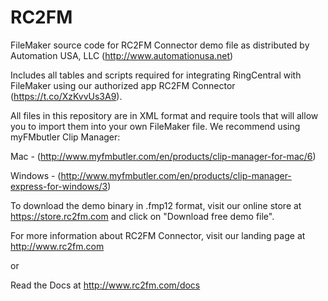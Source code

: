 # RC2FM
FileMaker source code for RC2FM Connector demo file as distributed by Automation USA, LLC (http://www.automationusa.net)

Includes all tables and scripts required for integrating RingCentral with FileMaker using our authorized app RC2FM Connector (https://t.co/XzKvvUs3A9).

All files in this repository are in XML format and require tools that will allow you to import them into your own FileMaker file. We recommend using myFMbutler Clip Manager:

Mac - (http://www.myfmbutler.com/en/products/clip-manager-for-mac/6) 

Windows - (http://www.myfmbutler.com/en/products/clip-manager-express-for-windows/3)

To download the demo binary in .fmp12 format, visit our online store at https://store.rc2fm.com and click on "Download free demo file".

For more information about RC2FM Connector, visit our landing page at http://www.rc2fm.com 

or

Read the Docs at http://www.rc2fm.com/docs
